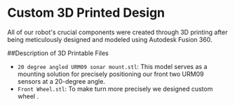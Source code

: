 Custom 3D Printed Design 
====
All of our robot's crucial components were created through 3D printing after being meticulously designed and modeled using Autodesk Fusion 360.

##Description of 3D Printable Files

   - `20 degree angled URM09 sonar mount.stl`: This model serves as a mounting solution for precisely positioning our front two URM09 sensors at a 20-degree angle.
   - `Front Wheel.stl`: To make turn more precisely we designed custom wheel .








